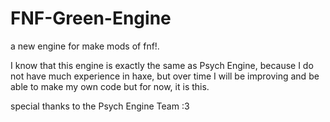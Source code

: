 # FNF-Green-Engine
a new engine for make mods of fnf!.

I know that this engine is exactly the same as Psych Engine, because I do not have much experience in haxe, but over time I will be improving and be able to make my own code but for now, it is this.

special thanks to the Psych Engine Team :3


